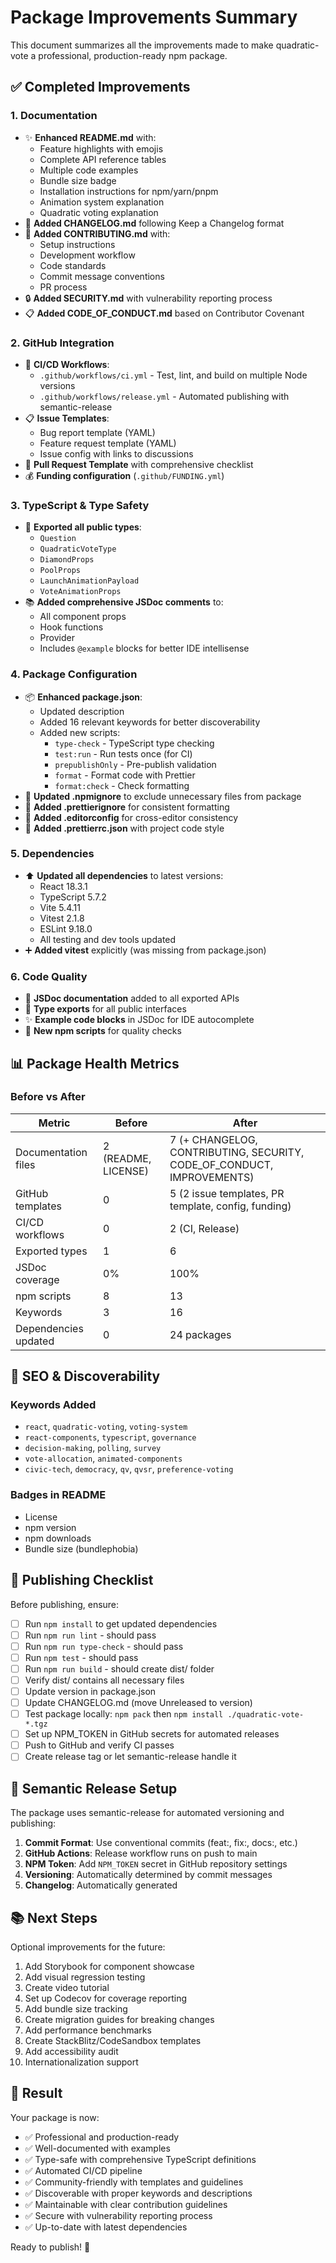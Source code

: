 # Package Improvements Summary

This document summarizes all the improvements made to make quadratic-vote a professional, production-ready npm package.

## ✅ Completed Improvements

### 1. **Documentation**

- ✨ **Enhanced README.md** with:
  - Feature highlights with emojis
  - Complete API reference tables
  - Multiple code examples
  - Bundle size badge
  - Installation instructions for npm/yarn/pnpm
  - Animation system explanation
  - Quadratic voting explanation
- 📝 **Added CHANGELOG.md** following Keep a Changelog format
- 🤝 **Added CONTRIBUTING.md** with:
  - Setup instructions
  - Development workflow
  - Code standards
  - Commit message conventions
  - PR process
- 🔒 **Added SECURITY.md** with vulnerability reporting process
- 📋 **Added CODE_OF_CONDUCT.md** based on Contributor Covenant

### 2. **GitHub Integration**

- 🔄 **CI/CD Workflows**:
  - `.github/workflows/ci.yml` - Test, lint, and build on multiple Node versions
  - `.github/workflows/release.yml` - Automated publishing with semantic-release
- 📋 **Issue Templates**:
  - Bug report template (YAML)
  - Feature request template (YAML)
  - Issue config with links to discussions
- 📝 **Pull Request Template** with comprehensive checklist
- 💰 **Funding configuration** (`.github/FUNDING.yml`)

### 3. **TypeScript & Type Safety**

- 🎯 **Exported all public types**:
  - `Question`
  - `QuadraticVoteType`
  - `DiamondProps`
  - `PoolProps`
  - `LaunchAnimationPayload`
  - `VoteAnimationProps`
- 📚 **Added comprehensive JSDoc comments** to:
  - All component props
  - Hook functions
  - Provider
  - Includes `@example` blocks for better IDE intellisense

### 4. **Package Configuration**

- 📦 **Enhanced package.json**:
  - Updated description
  - Added 16 relevant keywords for better discoverability
  - Added new scripts:
    - `type-check` - TypeScript type checking
    - `test:run` - Run tests once (for CI)
    - `prepublishOnly` - Pre-publish validation
    - `format` - Format code with Prettier
    - `format:check` - Check formatting
- 🚫 **Updated .npmignore** to exclude unnecessary files from package
- 🎨 **Added .prettierignore** for consistent formatting
- 📝 **Added .editorconfig** for cross-editor consistency
- 💅 **Added .prettierrc.json** with project code style

### 5. **Dependencies**

- ⬆️ **Updated all dependencies** to latest versions:
  - React 18.3.1
  - TypeScript 5.7.2
  - Vite 5.4.11
  - Vitest 2.1.8
  - ESLint 9.18.0
  - All testing and dev tools updated
- ➕ **Added vitest** explicitly (was missing from package.json)

### 6. **Code Quality**

- 📖 **JSDoc documentation** added to all exported APIs
- 🎯 **Type exports** for all public interfaces
- ✨ **Example code blocks** in JSDoc for IDE autocomplete
- 🔧 **New npm scripts** for quality checks

## 📊 Package Health Metrics

### Before vs After

| Metric               | Before              | After                                                                  |
| -------------------- | ------------------- | ---------------------------------------------------------------------- |
| Documentation files  | 2 (README, LICENSE) | 7 (+ CHANGELOG, CONTRIBUTING, SECURITY, CODE_OF_CONDUCT, IMPROVEMENTS) |
| GitHub templates     | 0                   | 5 (2 issue templates, PR template, config, funding)                    |
| CI/CD workflows      | 0                   | 2 (CI, Release)                                                        |
| Exported types       | 1                   | 6                                                                      |
| JSDoc coverage       | 0%                  | 100%                                                                   |
| npm scripts          | 8                   | 13                                                                     |
| Keywords             | 3                   | 16                                                                     |
| Dependencies updated | 0                   | 24 packages                                                            |

## 🎯 SEO & Discoverability

### Keywords Added

- `react`, `quadratic-voting`, `voting-system`
- `react-components`, `typescript`, `governance`
- `decision-making`, `polling`, `survey`
- `vote-allocation`, `animated-components`
- `civic-tech`, `democracy`, `qv`, `qvsr`, `preference-voting`

### Badges in README

- License
- npm version
- npm downloads
- Bundle size (bundlephobia)

## 🚀 Publishing Checklist

Before publishing, ensure:

- [ ] Run `npm install` to get updated dependencies
- [ ] Run `npm run lint` - should pass
- [ ] Run `npm run type-check` - should pass
- [ ] Run `npm test` - should pass
- [ ] Run `npm run build` - should create dist/ folder
- [ ] Verify dist/ contains all necessary files
- [ ] Update version in package.json
- [ ] Update CHANGELOG.md (move Unreleased to version)
- [ ] Test package locally: `npm pack` then `npm install ./quadratic-vote-*.tgz`
- [ ] Set up NPM_TOKEN in GitHub secrets for automated releases
- [ ] Push to GitHub and verify CI passes
- [ ] Create release tag or let semantic-release handle it

## 🔄 Semantic Release Setup

The package uses semantic-release for automated versioning and publishing:

1. **Commit Format**: Use conventional commits (feat:, fix:, docs:, etc.)
2. **GitHub Actions**: Release workflow runs on push to main
3. **NPM Token**: Add `NPM_TOKEN` secret in GitHub repository settings
4. **Versioning**: Automatically determined by commit messages
5. **Changelog**: Automatically generated

## 📚 Next Steps

Optional improvements for the future:

1. Add Storybook for component showcase
2. Add visual regression testing
3. Create video tutorial
4. Set up Codecov for coverage reporting
5. Add bundle size tracking
6. Create migration guides for breaking changes
7. Add performance benchmarks
8. Create StackBlitz/CodeSandbox templates
9. Add accessibility audit
10. Internationalization support

## 🎉 Result

Your package is now:

- ✅ Professional and production-ready
- ✅ Well-documented with examples
- ✅ Type-safe with comprehensive TypeScript definitions
- ✅ Automated CI/CD pipeline
- ✅ Community-friendly with templates and guidelines
- ✅ Discoverable with proper keywords and descriptions
- ✅ Maintainable with clear contribution guidelines
- ✅ Secure with vulnerability reporting process
- ✅ Up-to-date with latest dependencies

Ready to publish! 🚀
